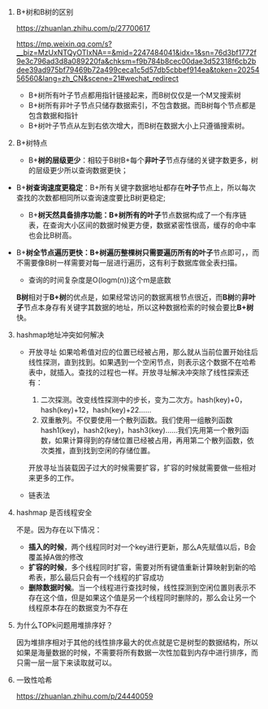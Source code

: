 1. B+树和B树的区别

   https://zhuanlan.zhihu.com/p/27700617

   https://mp.weixin.qq.com/s?__biz=MzUxNTQyOTIxNA==&mid=2247484041&idx=1&sn=76d3bf1772f9e3c796ad3d8a089220fa&chksm=f9b784b8cec00dae3d52318f6cb2bdee39ad975bf79469b72a499ceca1c5d57db5cbbef914ea&token=2025456560&lang=zh_CN&scene=21#wechat_redirect

   - B+树所有叶子节点都用指针链接起来，而B树仅仅是一个M叉搜索树
   - B+树所有非叶子节点只储存数据索引，不包含数据。而B树每个节点都是包含数据和指针
   - B+树叶子节点从左到右依次增大，而B树在数据大小上只遵循搜索树。

2. B+树特点

   - B+**树的层级更少**：相较于B树B+每个**非叶子**节点存储的关键字数更多，树的层级更少所以查询数据更快；
- B+**树查询速度更稳定**：B+所有关键字数据地址都存在**叶子**节点上，所以每次查找的次数都相同所以查询速度要比B树更稳定;
  
   - B+**树天然具备排序功能：**B+树所有的**叶子**节点数据构成了一个有序链表，在查询大小区间的数据时候更方便，数据紧密性很高，缓存的命中率也会比B树高。
- B+**树全节点遍历更快：**B+树遍历整棵树只需要遍历所有的**叶子**节点即可，，而不需要像B树一样需要对每一层进行遍历，这有利于数据库做全表扫描。
   - 查询的时间复杂度是O(logm(n))这个m是底数

   **B树**相对于**B+树**的优点是，如果经常访问的数据离根节点很近，而**B树**的**非叶子**节点本身存有关键字其数据的地址，所以这种数据检索的时候会要比**B+树**快。

3. hashmap地址冲突如何解决

   - 开放寻址    如果哈希值对应的位置已经被占用，那么就从当前位置开始往后线性探测，直到找到。如果遇到一个空闲节点，则表示这个数据不在哈希表中，就插入。查找的过程也一样。开放寻址解决冲突除了线性探索还有：
     1. 二次探测。改变线性探测中的步长，变为二次方。hash(key)+0，hash(key)+12，hash(key)+22……
     2. 双重散列。不仅要使用一个散列函数。我们使用一组散列函数 hash1(key)，hash2(key)，hash3(key)……我们先用第一个散列函数，如果计算得到的存储位置已经被占用，再用第二个散列函数，依次类推，直到找到空闲的存储位置。
     
     开放寻址当装载因子过大的时候需要扩容，扩容的时候就需要做一些相对来更多的工作。
   - 链表法

4. hashmap 是否线程安全

   不是。因为存在以下情况：

   - **插入的时候**，两个线程同时对一个key进行更新，那么A先赋值以后，B会覆盖掉A做的修改
   - **扩容的时候**，多个线程同时扩容，需要对所有键值重新计算映射到新的哈希表，那么最后只会有一个线程的扩容成功
   - **删除数据时候**。当一个线程进行查找时候，线性探测到空闲位置则表示不存在这个值，但是如果这个值是另一个线程同时删除的，那么会让另一个线程原本存在的数据变为不存在

5. 为什么TOPk问题用堆排序好？

   因为堆排序相对于其他的线性排序最大的优点就是它是树型的数据结构，所以如果是海量数据的时候，不需要将所有数据一次性加载到内存中进行排序，而只需一层一层下来读取就可以。

6. 一致性哈希

   https://zhuanlan.zhihu.com/p/24440059

